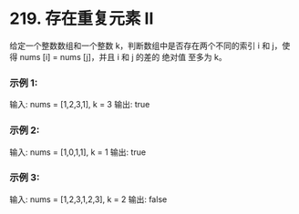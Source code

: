 # 219. 存在重复元素 II

给定一个整数数组和一个整数 k，判断数组中是否存在两个不同的索引 i 和 j，使得 nums [i] = nums [j]，并且 i 和 j 的差的 绝对值 至多为 k。


### 示例 1:

输入: nums = [1,2,3,1], k = 3
输出: true

### 示例 2:

输入: nums = [1,0,1,1], k = 1
输出: true

### 示例 3:

输入: nums = [1,2,3,1,2,3], k = 2
输出: false

